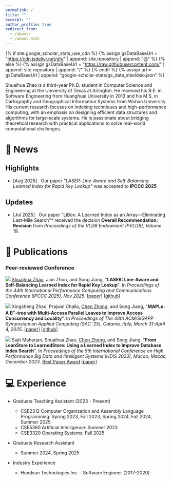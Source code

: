 ```yaml
---
permalink: /
title: ""
excerpt: ""
author_profile: true
redirect_from: 
  - /about/
  - /about.html
---
```


{% if site.google_scholar_stats_use_cdn %}
{% assign gsDataBaseUrl = "https://cdn.jsdelivr.net/gh/" | append: site.repository | append: "@" %}
{% else %}
{% assign gsDataBaseUrl = "https://raw.githubusercontent.com/" | append: site.repository | append: "/" %}
{% endif %}
{% assign url = gsDataBaseUrl | append: "google-scholar-stats/gs_data_shieldsio.json" %}

<span class='anchor' id='about-me'></span>

Shuaihua Zhao is a third-year Ph.D. student in Computer Science and Engineering at the University of Texas at Arlington. He received his B.E. in Software Engineering from Huanghuai University in 2013 and his M.S. in Cartography and Geographical Information Systems from Wuhan University. His current research focuses on indexing techniques and high-performance computing, with an emphasis on designing efficient data structures and algorithms for large-scale systems. He is passionate about bridging theoretical research with practical applications to solve real-world computational challenges. 

# 📢  News
## Highlights
- [Aug 2025] &nbsp; Our paper *"LASER: Line-Aware and Self-Balancing Learned Index for Rapid Key Lookup"* was accepted to **IPCCC 2025**

## Updates
- [Jul 2025] &nbsp; Our paper "LiBox: A Learned Index as an Array—Eliminating Last-Mile Search"* received the decision **Overall Recommendation: Revision** from *Proceedings of the VLDB Endowment (PVLDB), Volume 19*.

# 📝 Publications 
### Peer-reviewed Conference
<a href="https://ieeexplore.ieee.org/document/xxxxxx" target="_blank"><img src="https://img.shields.io/badge/IPCCC-2025-blue?style=flat-square"></a> <u>Shuaihua Zhao</u>, Jian Zhou, and Song Jiang, &quot;**LASER: Line-Aware and Self-Balancing Learned Index for Rapid Key Lookup**&quot;. In *Proceedings of the 44th International Performance Computing and Communications Conference (IPCCC 2025), Nov 2025*. [[paper](http://eppesh.github.io/files/LASER.pdf)] [[github](https://github.com/eppesh/GREBench/tree/laser)]

<a href="https://dl.acm.org/doi/10.1145/3629526.3645032" target="_blank"><img src="https://img.shields.io/badge/ICPE-2024-blue?style=flat-square"></a> Xingsheng Zhao, Prajwal Challa, <u>Chen Zhong</u>, and Song Jiang, &quot;**MAPLe: A B$^+$-tree with Multi-Access Parallel Leaves to Improve Access Concurrency and Locality**&quot;. In *Proceedings of The 40th ACM/SIGAPP Symposium on Applied Computing (SAC '25), Catania, Italy, March 31-April 4, 2025*. [[paper](http://eppesh.github.io/files/MAPL.pdf)] [[github](https://github.com/lunawang257/tlx/tree/mapl)]

<a href="https://ieeexplore.ieee.org/document/10499467" target="_blank"><img src="https://img.shields.io/badge/HDIS-2023-blue?style=flat-square"></a> Sujit Maharjan, Shuaihua Zhao, <u>Chen Zhong</u>, and Song Jiang, &quot;**From LeanStore to LearnedStore: Using a Learned Index to Improve Database Index Search**&quot;. In *Proceedings of the 5th International Conference on High Performance Big Data and Intelligent Systems (HDIS 2023), Macao, Macao, December 2023*. [Best Paper Award](http://eppesh.github.io/files/Maharjan23-LearnedStore-award.pdf) [[paper](http://eppesh.github.io/files/Learned-index-on-Leanstore.pdf)] 

# 💻 Experience
- Graduate Teaching Assistant (2023 - Present)
  - CSE2312 Computer Organization and Assembly Language Programming: Spring 2023, Fall 2023, Spring 2024, Fall 2024, Summer 2025
  - CSE5360 Artificial Intelligence: Summer 2023
  - CSE3320 Operating Systems: Fall 2025

- Graduate Research Assistant
  - Summer 2024, Spring 2025

- Industry Experience
  - Hundsun Technologies Inc. - Software Engineer (2017-2020)
